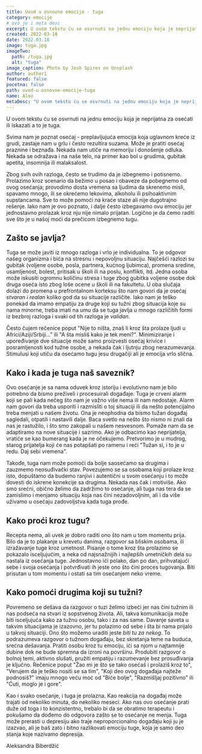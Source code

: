 ```yaml
---
title: Uvod u osnovne emocije - tuga
category: emocije
# ovo je i meta desc
excerpt: U ovom tekstu ću se osvrnuti na jednu emociju koja je neprijatna za osećati ili iskazati a to je tuga.
created: 2022-03-18
date: 2022.03.18
image: tuga.jpg
imageTwo:
  path: /tuga.jpg
  alt: "tuga"
image_caption: Photo by Josh Spires on Unsplash
author: author1
featured: false
pocetna: false
path: uvod-u-osnovne-emocije-tuga
name: Aloo
metaDesc: "U ovom tekstu ću se osvrnuti na jednu emociju koja je neprijatna za osećati ili iskazati a to je tuga."
---
```



U ovom tekstu ću se osvrnuti na jednu emociju koja je neprijatna za osećati ili iskazati a to je tuga.

Svima nam je poznat osećaj - preplavljujuća emocija koja uglavnom kreće iz grudi, zastaje nam u grlu i često rezultira suzama. Može je pratiti osećaj praznine i beznađa. Nekada nam utiče na memoriju i donošenje odluka. Nekada se odražava i na naše telo, na primer kao bol u grudima, gubitak apetita, insomnija ili malaksalost.

Zbog svih ovih razloga, često se trudimo da je izbegnemo i potisnemo. Prolazimo kroz scenario da bežimo u posao i obaveze da pobegnemo od ovog osećanja; provodimo dosta vremena sa ljudima da skrenemo misli, spavamo mnogo, ili se okrećemo lekovima, alkoholu ili psihoaktivnim supstancama. Sve to može pomoći na kraće staze ali nije dugotrajno rešenje. Iako nam je ovo poznato, i dalje često izbegavamo ovu emociju jer jednostavno prolazak kroz nju nije nimalo prijatan. Logično je da ćemo raditi sve što je u našoj moći da prečicom izbegnemo tugu.

## Zašto se javlja?
 Tuga se može javiti iz mnogo razloga i vrlo je individualna. To je odgovor našeg organizma i bića na stresnu i nepovoljnu situaciju. Najčešći razlozi su gubitak (voljene osobe, posla, partnera, kućnog ljubimca), promena sredine, usamljenost, bolest, pritisak u školi ili na poslu, konflikti, itd. Jedna osoba može iskusiti ogromnu količinu stresa i tuge zbog gubitka voljene osobe dok druga oseća isto zbog loše ocene u školi ili na fakultetu. U oba slučaja dolazi do promena u prefrontalnom korteksu što nam govori da je osećaj *stvaran i realan* koliko god da su situacije različite. Iako nam je teško ponekad da imamo empatiju za druge koji su tužni zbog situacija koje su nama minorne, treba imati na umu da se tuga javlja u mnogo različitih formi iz bezbroj razloga i svaki od tih razloga je *validan*.

Često čujem rečenice poput "Nije to ništa, znaš li kroz šta prolaze ljudi u Africi/Aziji/Srbiji..." ili "A šta misliš kako je tek meni?". Minimiziranje i upoređivanje dve situacije može samo proizvesti osećaj krivice i posramljenosti kod tužne osobe, a nekada čak i ljutnju zbog nerazumevanja. Stimulusi koji utiču da osećamo tugu jesu drugačiji ali je emocija vrlo slična.

## Kako i kada je tuga naš saveznik? 
Ovo osećanje je sa nama oduvek kroz istoriju i evolutivno nam je bilo potrebno da bismo preživeli i procesuirali događaje. Tuga je crveni alarm koji se pali kada nečeg što nam je važno više nema ili nam nedostaje. Alarm nam govori da treba usporiti i razmisliti o toj situaciji ili da nešto potencijalno treba menjati u našem životu. Ona je neophodna da bismo tužan događaj sagledali, otpatili i nastavili dalje. Baca svetlo na nešto što nismo ni znali da nas je rastužilo, i što smo zakopali u našem nesvesnom. Pomaže nam da se adaptiramo na nove situacije i sazrimo. Ako je odbacimo kao neprijatelja, vratiće se kao bumerang kada je ne očekujemo. Pretvorimo je u mudrog, starog prijatelja koji će nas potapšati po ramenu i reći "Tužan si, i to je u redu. Daj sebi vremena". 

Takođe, tuga nam može pomoći da bolje saosećamo sa drugima i zauzmemo neosuđivački stav. Povezujemo se sa osobama koji prolaze kroz isto, dopuštamo da budemo ranjivi i autentični u svom osećanju i to može dovesti do iskrene konekcije sa drugima. Nekada nas čak i motiviše. Ako smo srećni, obično želimo da zadržimo to osećanje, ali tuga nas tera da se zamislimo i menjamo situaciju koja nas čini nezadovoljnim, ali i da više uživamo u osećaju zadovoljstva kada tuga prođe.

## Kako proći kroz tugu?
 Recepta nema, ali uvek je dobro raditi ono što nam u tom momentu prija. Bilo da je to plakanje u krevetu danima, razgovor sa bliskim osobama, ili izražavanje tuge kroz umetnost. Pisanje o tome kroz šta prolazimo se pokazalo isceljujućim, a neka od najsnažnijih i najlepših umetničkih dela su nastala iz osećanja tuge. Jednostavno ići polako, dan po dan, prihvatajući sebe i svoja osećanja i potvrđivati ih jeste ono što čini proces tugovanja. Biti prisutan u tom momentu i ostati sa tim osećanjem neko vreme.

## Kako pomoći drugima koji su tužni?
 Povremeno se dešava da razgovor o tuzi želimo izbeći jer nas čini tužnim ili nas podseća na stvari iz sopstvenog života. Ali, takva komunikacija može biti isceljujuća kako za tužnu osobu, tako i za nas same. Davanje saveta u takvim situacijama je izazovno, jer tu polazimo od sebe i šta bi nama prijalo u takvoj situaciji. Ono što možemo uraditi jeste *biti tu za nekog.* To podrazumeva razgovor o tužnom događaju, bez skretanja teme na buduća, srećna dešavanja. Pratiti osobu kroz tu emociju, ići sa njom u najtamnije dubine dok ne bude spremna da izroni na površinu. Produbiti razgovor o bolnoj temi, aktivno slušati, pružiti empatiju i razumevanje bez prosuđivanja je ključno. Rečenice poput "Žao mi je što se tako osećaš i prolaziš kroz to", "Verujem da je teško nositi se sa tim", "Koji deo ovog događaja najteže podnosiš?" imaju mnogo veću moć od "Biće bolje", "Razmišljaj pozitivno" ili "Ćuti, moglo je i gore".

Kao i svako osećanje, i tuga je prolazna. Kao reakcija na događaj može trajati od nekoliko minuta, do nekoliko meseci. Ako nas ovo osećanje prati duže od toga i to konzistentno, trebalo bi da se obratimo terapeutu i pokušamo da dođemo do odgovora zašto se to osećanje ne menja. Tuga može prerasti u depresiju ako traje neproporcionalno događaju koji ju je izazvao, ali je baš zato i bitno razlikovati emociju tuge, koja je samo deo stanja koje nazivamo depresija.

Aleksandra Biberdžić